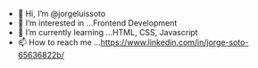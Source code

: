 - 👋 Hi, I’m @jorgeluissoto
- 👀 I’m interested in ...Frontend Development
- 🌱 I’m currently learning ...HTML, CSS, Javascript
- 📫 How to reach me ...https://www.linkedin.com/in/jorge-soto-65636822b/
